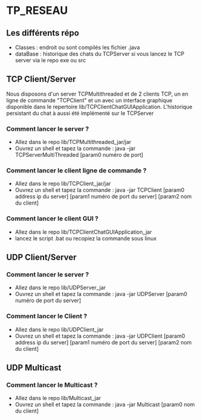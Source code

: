 # TP_RESEAU
<h2>Les différents répo</h2>
<ul>
     <li>
       Classes : endroit ou sont compilés les fichier .java
     </li>
     <li>
       dataBase : historique des chats du TCPServer si vous lancez le TCP server via le repo exe ou src
     </li>
    </ul>
<h2>TCP Client/Server</h2>
<p>Nous disposons d'un server TCPMultithreaded et de 2 clients TCP,
 un en ligne de commande "TCPClient" et un avec un interface graphique disponible dans le repertoire lib/TCPClientChatGUIApplication.
 L'historique persistant du chat à aussi été implémenté sur le TCPServer</p>
 <h3>Comment lancer le server ? </h3>
 <ul>
  <li>
    Allez dans le repo lib/TCPMultithreaded_jar/jar
  </li>
  <li>
    Ouvrez un shell et tapez la commande : java -jar TCPServerMultiThreaded [param0 numéro de port]
  </li>
 </ul>
 <h3>Comment lancer le client ligne de commande ? </h3>
   <ul>
     <li>
       Allez dans le repo lib/TCPClient_jar/jar
     </li>
     <li>
       Ouvrez un shell et tapez la commande : java -jar TCPClient [param0 address ip du server] [param1 numéro de port du server] [param2 nom du client]
     </li>
    </ul>
 <h3>Comment lancer le client GUI ? </h3>
 <ul>
      <li>
        Allez dans le repo lib/TCPClientChatGUIApplication_jar
      </li>
      <li>
        lancez le script .bat ou recopiez la commande sous linux 
      </li>
     </ul>
<h2>UDP Client/Server</h2>
<h3>Comment lancer le server ? </h3>
<ul>
      <li>
        Allez dans le repo lib/UDPServer_jar
      </li>
      <li>
        Ouvrez un shell et tapez la commande : java -jar UDPServer [param0 numéro de port du server]
      </li>
     </ul>
<h3>Comment lancer le Client ? </h3>
<ul>
      <li>
        Allez dans le repo lib/UDPClient_jar
      </li>
      <li>
        Ouvrez un shell et tapez la commande : java -jar UDPClient [param0 address ip du server] [param1 numéro de port du server] [param2 nom du client]
      </li>
     </ul>
<h2>UDP Multicast</h2>
<h3>Comment lancer le Multicast ? </h3>
<ul>
      <li>
        Allez dans le repo lib/Multicast_jar
      </li>
      <li>
        Ouvrez un shell et tapez la commande : java -jar Multicast [param0 nom du client]
      </li>
     </ul>


